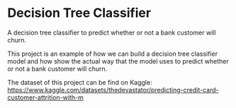 # Decision Tree Classifier
A decision tree classifier  to predict whether or not a bank customer will churn.

This project is an example of how we can build a decision tree classifier model and how show the actual way that the model uses to predict whether or not a bank customer will churn.

The dataset of this project can be find on Kaggle: https://www.kaggle.com/datasets/thedevastator/predicting-credit-card-customer-attrition-with-m
